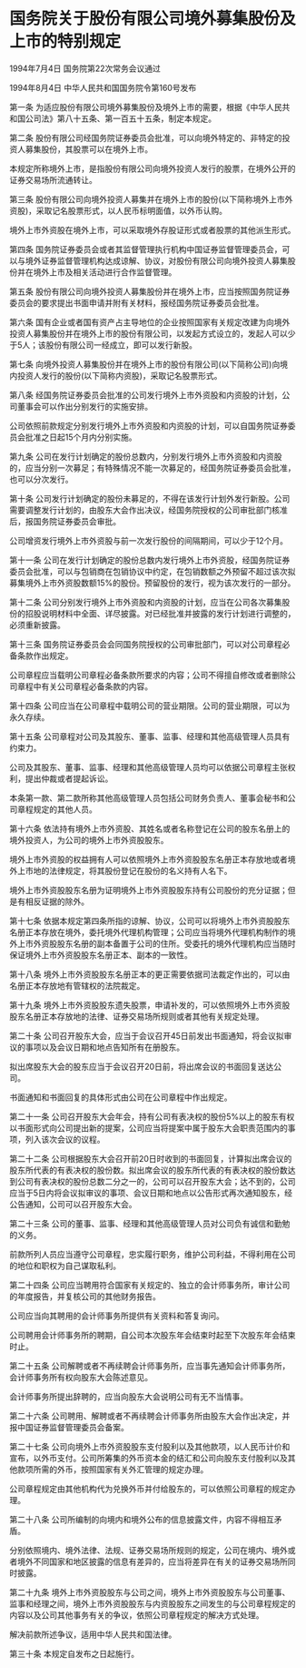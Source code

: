# 国务院关于股份有限公司境外募集股份及上市的特别规定

1994年7月4日 国务院第22次常务会议通过

1994年8月4日 中华人民共和国国务院令第160号发布　

第一条 为适应股份有限公司境外募集股份及境外上市的需要，根据《中华人民共和国公司法》第八十五条、第一百五十五条，制定本规定。

第二条 股份有限公司经国务院证券委员会批准，可以向境外特定的、非特定的投资人募集股份，其股票可以在境外上市。

本规定所称境外上市，是指股份有限公司向境外投资人发行的股票，在境外公开的证券交易场所流通转让。

第三条 股份有限公司向境外投资人募集并在境外上市的股份(以下简称境外上市外资股)，采取记名股票形式，以人民币标明面值，以外币认购。

境外上市外资股在境外上市，可以采取境外存股证形式或者股票的其他派生形式。

第四条 国务院证券委员会或者其监督管理执行机构中国证券监督管理委员会，可以与境外证券监督管理机构达成谅解、协议，对股份有限公司向境外投资人募集股份并在境外上市及相关活动进行合作监督管理。

第五条 股份有限公司向境外投资人募集股份并在境外上市，应当按照国务院证券委员会的要求提出书面申请并附有关材料，报经国务院证券委员会批准。

第六条 国有企业或者国有资产占主导地位的企业按照国家有关规定改建为向境外投资人募集股份并在境外上市的股份有限公司，以发起方式设立的，发起人可以少于5人；该股份有限公司一经成立，即可以发行新股。

第七条 向境外投资人募集股份并在境外上市的股份有限公司(以下简称公司)向境内投资人发行的股份(以下简称内资股)，采取记名股票形式。

第八条 经国务院证券委员会批准的公司发行境外上市外资股和内资股的计划，公司董事会可以作出分别发行的实施安排。

公司依照前款规定分别发行境外上市外资股和内资股的计划，可以自国务院证券委员会批准之日起15个月内分别实施。

第九条 公司在发行计划确定的股份总数内，分别发行境外上市外资股和内资股的，应当分别一次募足；有特殊情况不能一次募足的，经国务院证券委员会批准，也可以分次发行。

第十条 公司发行计划确定的股份未募足的，不得在该发行计划外发行新股。公司需要调整发行计划的，由股东大会作出决议，经国务院授权的公司审批部门核准后，报国务院证券委员会审批。

公司增资发行境外上市外资股与前一次发行股份的间隔期间，可以少于12个月。

第十一条 公司在发行计划确定的股份总数内发行境外上市外资股，经国务院证券委员会批准，可以与包销商在包销协议中约定，在包销数额之外预留不超过该次拟募集境外上市外资股数额15%的股份。预留股份的发行，视为该次发行的一部分。

第十二条 公司分别发行境外上市外资股和内资股的计划，应当在公司各次募集股份的招股说明材料中全面、详尽披露。对已经批准并披露的发行计划进行调整的，必须重新披露。

第十三条 国务院证券委员会会同国务院授权的公司审批部门，可以对公司章程必备条款作出规定。

公司章程应当载明公司章程必备条款所要求的内容；公司不得擅自修改或者删除公司章程中有关公司章程必备条款的内容。

第十四条 公司应当在公司章程中载明公司的营业期限。公司的营业期限，可以为永久存续。

第十五条 公司章程对公司及其股东、董事、监事、经理和其他高级管理人员具有约束力。

公司及其股东、董事、监事、经理和其他高级管理人员均可以依据公司章程主张权利，提出仲裁或者提起诉讼。

本条第一款、第二款所称其他高级管理人员包括公司财务负责人、董事会秘书和公司章程规定的其他人员。

第十六条 依法持有境外上市外资股、其姓名或者名称登记在公司的股东名册上的境外投资人，为公司的境外上市外资股股东。

境外上市外资股的权益拥有人可以依照境外上市外资股股东名册正本存放地或者境外上市地的法律规定，将其股份登记在股份的名义持有人名下。

境外上市外资股股东名册为证明境外上市外资股股东持有公司股份的充分证据；但是有相反证据的除外。

第十七条 依据本规定第四条所指的谅解、协议，公司可以将境外上市外资股股东名册正本存放在境外，委托境外代理机构管理；公司应当将境外代理机构制作的境外上市外资股股东名册的副本备置于公司的住所。受委托的境外代理机构应当随时保证境外上市外资股股东名册正本、副本的一致性。

第十八条 境外上市外资股股东名册正本的更正需要依据司法裁定作出的，可以由名册正本存放地有管辖权的法院裁定。

第十九条 境外上市外资股股东遗失股票，申请补发的，可以依照境外上市外资股股东名册正本存放地的法律、证券交易场所规则或者其他有关规定处理。

第二十条 公司召开股东大会，应当于会议召开45日前发出书面通知，将会议拟审议的事项以及会议日期和地点告知所有在册股东。

拟出席股东大会的股东应当于会议召开20日前，将出席会议的书面回复送达公司。

书面通知和书面回复的具体形式由公司在公司章程中作出规定。

第二十一条 公司召开股东大会年会，持有公司有表决权的股份5%以上的股东有权以书面形式向公司提出新的提案，公司应当将提案中属于股东大会职责范围内的事项，列入该次会议的议程。

第二十二条 公司根据股东大会召开前20日时收到的书面回复，计算拟出席会议的股东所代表的有表决权的股份数。拟出席会议的股东所代表的有表决权的股份数达到公司有表决权的股份总数二分之一的，公司可以召开股东大会；达不到的，公司应当于5日内将会议拟审议的事项、会议日期和地点以公告形式再次通知股东，经公告通知，公司可以召开股东大会。

第二十三条 公司的董事、监事、经理和其他高级管理人员对公司负有诚信和勤勉的义务。

前款所列人员应当遵守公司章程，忠实履行职务，维护公司利益，不得利用在公司的地位和职权为自己谋取私利。

第二十四条 公司应当聘用符合国家有关规定的、独立的会计师事务所，审计公司的年度报告，并复核公司的其他财务报告。

公司应当向其聘用的会计师事务所提供有关资料和答复询问。

公司聘用会计师事务所的聘期，自公司本次股东年会结束时起至下次股东年会结束时止。

第二十五条 公司解聘或者不再续聘会计师事务所，应当事先通知会计师事务所，会计师事务所有权向股东大会陈述意见。

会计师事务所提出辞聘的，应当向股东大会说明公司有无不当情事。

第二十六条 公司聘用、解聘或者不再续聘会计师事务所由股东大会作出决定，并报中国证券监督管理委员会备案。

第二十七条 公司向境外上市外资股股东支付股利以及其他款项，以人民币计价和宣布，以外币支付。公司所筹集的外币资本金的结汇和公司向股东支付股利以及其他款项所需的外币，按照国家有关外汇管理的规定办理。

公司章程规定由其他机构代为兑换外币并付给股东的，可以依照公司章程的规定办理。

第二十八条 公司所编制的向境内和境外公布的信息披露文件，内容不得相互矛盾。

分别依照境内、境外法律、法规、证券交易场所规则的规定，公司在境内、境外或者境外不同国家和地区披露的信息有差异的，应当将差异在有关的证券交易场所同时披露。

第二十九条 境外上市外资股股东与公司之间，境外上市外资股股东与公司董事、监事和经理之间，境外上市外资股股东与内资股股东之间发生的与公司章程规定的内容以及公司其他事务有关的争议，依照公司章程规定的解决方式处理。

解决前款所述争议，适用中华人民共和国法律。

第三十条 本规定自发布之日起施行。
